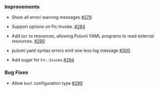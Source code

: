 ### Improvements

- Show all error/ warning messages
  [#279](https://github.com/pulumi/pulumi-yaml/pull/279)
  
- Support options on Fn::Invoke.
  [#284](https://github.com/pulumi/pulumi-yaml/pull/284)

- Add `Get` to resources, allowing Pulumi YAML programs to read external resources.
  [#290](https://github.com/pulumi/pulumi-yaml/pull/290)
  
- pulumi yaml syntax errors emit one less log message
  [#300](https://github.com/pulumi/pulumi-yaml/pull/300)

- Add sugar for `Fn::Invoke`
  [#294](https://github.com/pulumi/pulumi-yaml/pull/294)

### Bug Fixes

- Allow `bool` configuration type
  [#299](https://github.com/pulumi/pulumi-yaml/pull/299)
